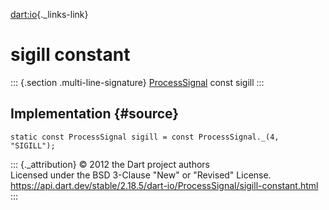 [dart:io](../../dart-io/dart-io-library){._links-link}

sigill constant
===============

::: {.section .multi-line-signature}
[ProcessSignal](../processsignal-class) const sigill
:::

Implementation {#source}
--------------

``` {.language-dart data-language="dart"}
static const ProcessSignal sigill = const ProcessSignal._(4, "SIGILL");
```

::: {._attribution}
© 2012 the Dart project authors\
Licensed under the BSD 3-Clause \"New\" or \"Revised\" License.\
<https://api.dart.dev/stable/2.18.5/dart-io/ProcessSignal/sigill-constant.html>
:::
